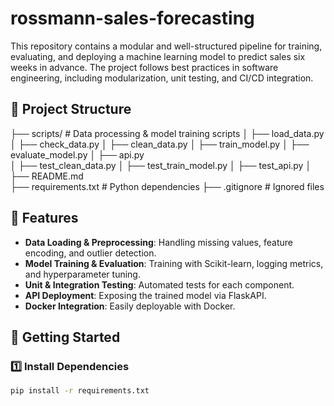 # rossmann-sales-forecasting
This repository contains a modular and well-structured pipeline for training, evaluating, and deploying a machine learning model to predict sales six weeks in advance. The project follows best practices in software engineering, including modularization, unit testing, and CI/CD integration.

## 📂 Project Structure

├── scripts/ # Data processing & model training scripts 
│ ├── load_data.py 
│ ├── check_data.py 
│ ├── clean_data.py 
│ ├── train_model.py 
│ ├── evaluate_model.py 
│ ├── api.py  
│ ├── test_clean_data.py 
│ ├── test_train_model.py 
│ ├── test_api.py 
│ ├── README.md  
├── requirements.txt # Python dependencies 
├── .gitignore # Ignored files


## 📜 Features

- **Data Loading & Preprocessing**: Handling missing values, feature encoding, and outlier detection.
- **Model Training & Evaluation**: Training with Scikit-learn, logging metrics, and hyperparameter tuning.
- **Unit & Integration Testing**: Automated tests for each component.
- **API Deployment**: Exposing the trained model via FlaskAPI.
- **Docker Integration**: Easily deployable with Docker.

## 🚀 Getting Started

### **1️⃣ Install Dependencies**
```bash
pip install -r requirements.txt